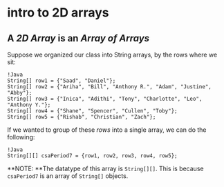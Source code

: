 # intro to 2D arrays

## A *2D Array* is an *Array of Arrays*

Suppose we organized our class into String arrays, by the rows where we sit:  

	!Java
	String[] row1 = {"Saad", "Daniel"};
	String[] row2 = {"Ariha", "Bill", "Anthony R.", "Adam", "Justine", "Abby"};
	String[] row3 = {"Inica", "Adithi", "Tony", "Charlotte", "Leo", "Anthony Y."};
	String[] row4 = {"Shane", "Spencer", "Cullen", "Toby"};
	String[] row5 = {"Rishab", "Christian", "Zach"};

If we wanted to group of these *rows* into a single array, we can do the following:  

	!Java
	String[][] csaPeriod7 = {row1, row2, row3, row4, row5};

**NOTE: **The datatype of this array is `String[][]`. This is because `csaPeriod7` is an array of `String[]` objects.  


